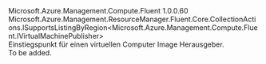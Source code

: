 <Type Name="IVirtualMachinePublishers" FullName="Microsoft.Azure.Management.Compute.Fluent.IVirtualMachinePublishers">
  <TypeSignature Language="C#" Value="public interface IVirtualMachinePublishers : Microsoft.Azure.Management.ResourceManager.Fluent.Core.CollectionActions.ISupportsListingByRegion&lt;Microsoft.Azure.Management.Compute.Fluent.IVirtualMachinePublisher&gt;" />
  <TypeSignature Language="ILAsm" Value=".class public interface auto ansi abstract IVirtualMachinePublishers implements class Microsoft.Azure.Management.ResourceManager.Fluent.Core.CollectionActions.ISupportsListingByRegion`1&lt;class Microsoft.Azure.Management.Compute.Fluent.IVirtualMachinePublisher&gt;" />
  <TypeSignature Language="DocId" Value="T:Microsoft.Azure.Management.Compute.Fluent.IVirtualMachinePublishers" />
  <TypeSignature Language="VB.NET" Value="Public Interface IVirtualMachinePublishers&#xA;Implements ISupportsListingByRegion(Of IVirtualMachinePublisher)" />
  <TypeSignature Language="F#" Value="type IVirtualMachinePublishers = interface&#xA;    interface ISupportsListingByRegion&lt;IVirtualMachinePublisher&gt;" />
  <AssemblyInfo>
    <AssemblyName>Microsoft.Azure.Management.Compute.Fluent</AssemblyName>
    <AssemblyVersion>1.0.0.60</AssemblyVersion>
  </AssemblyInfo>
  <Interfaces>
    <Interface>
      <InterfaceName>Microsoft.Azure.Management.ResourceManager.Fluent.Core.CollectionActions.ISupportsListingByRegion&lt;Microsoft.Azure.Management.Compute.Fluent.IVirtualMachinePublisher&gt;</InterfaceName>
    </Interface>
  </Interfaces>
  <Docs>
    <summary>
            Einstiegspunkt für einen virtuellen Computer Image Herausgeber.
            </summary>
    <remarks>To be added.</remarks>
  </Docs>
  <Members />
</Type>